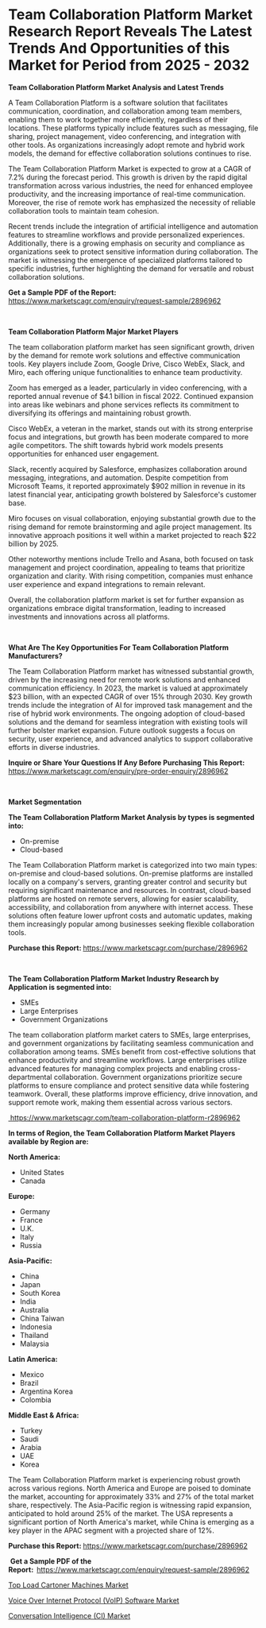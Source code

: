 <p><h1>Team Collaboration Platform Market Research Report Reveals The Latest Trends And Opportunities of this Market for Period from 2025 - 2032</h1></p><p><strong>Team Collaboration Platform Market Analysis and Latest Trends</strong></p>
<p><p>A Team Collaboration Platform is a software solution that facilitates communication, coordination, and collaboration among team members, enabling them to work together more efficiently, regardless of their locations. These platforms typically include features such as messaging, file sharing, project management, video conferencing, and integration with other tools. As organizations increasingly adopt remote and hybrid work models, the demand for effective collaboration solutions continues to rise.</p><p>The Team Collaboration Platform Market is expected to grow at a CAGR of 7.2% during the forecast period. This growth is driven by the rapid digital transformation across various industries, the need for enhanced employee productivity, and the increasing importance of real-time communication. Moreover, the rise of remote work has emphasized the necessity of reliable collaboration tools to maintain team cohesion. </p><p>Recent trends include the integration of artificial intelligence and automation features to streamline workflows and provide personalized experiences. Additionally, there is a growing emphasis on security and compliance as organizations seek to protect sensitive information during collaboration. The market is witnessing the emergence of specialized platforms tailored to specific industries, further highlighting the demand for versatile and robust collaboration solutions.</p></p>
<p><strong>Get a Sample PDF of the Report:&nbsp;</strong> <a href="https://www.marketscagr.com/enquiry/request-sample/2896962?utm_campaign=1902&utm_medium=2&utm_source=Github&utm_content=ia&utm_term=15032025&utm_id=team-collaboration-platform">https://www.marketscagr.com/enquiry/request-sample/2896962</a></p>
<p>&nbsp;</p>
<p><strong>Team Collaboration Platform Major Market Players</strong></p>
<p><p>The team collaboration platform market has seen significant growth, driven by the demand for remote work solutions and effective communication tools. Key players include Zoom, Google Drive, Cisco WebEx, Slack, and Miro, each offering unique functionalities to enhance team productivity.</p><p>Zoom has emerged as a leader, particularly in video conferencing, with a reported annual revenue of $4.1 billion in fiscal 2022. Continued expansion into areas like webinars and phone services reflects its commitment to diversifying its offerings and maintaining robust growth.</p><p>Cisco WebEx, a veteran in the market, stands out with its strong enterprise focus and integrations, but growth has been moderate compared to more agile competitors. The shift towards hybrid work models presents opportunities for enhanced user engagement.</p><p>Slack, recently acquired by Salesforce, emphasizes collaboration around messaging, integrations, and automation. Despite competition from Microsoft Teams, it reported approximately $902 million in revenue in its latest financial year, anticipating growth bolstered by Salesforce's customer base.</p><p>Miro focuses on visual collaboration, enjoying substantial growth due to the rising demand for remote brainstorming and agile project management. Its innovative approach positions it well within a market projected to reach $22 billion by 2025.</p><p>Other noteworthy mentions include Trello and Asana, both focused on task management and project coordination, appealing to teams that prioritize organization and clarity. With rising competition, companies must enhance user experience and expand integrations to remain relevant. </p><p>Overall, the collaboration platform market is set for further expansion as organizations embrace digital transformation, leading to increased investments and innovations across all platforms.</p></p>
<p>&nbsp;</p>
<p><strong>What Are The Key Opportunities For Team Collaboration Platform Manufacturers?</strong></p>
<p><p>The Team Collaboration Platform market has witnessed substantial growth, driven by the increasing need for remote work solutions and enhanced communication efficiency. In 2023, the market is valued at approximately $23 billion, with an expected CAGR of over 15% through 2030. Key growth trends include the integration of AI for improved task management and the rise of hybrid work environments. The ongoing adoption of cloud-based solutions and the demand for seamless integration with existing tools will further bolster market expansion. Future outlook suggests a focus on security, user experience, and advanced analytics to support collaborative efforts in diverse industries.</p></p>
<p><strong>Inquire or Share Your Questions If Any Before Purchasing This Report:</strong> <a href="https://www.marketscagr.com/enquiry/pre-order-enquiry/2896962?utm_campaign=1902&utm_medium=2&utm_source=Github&utm_content=ia&utm_term=15032025&utm_id=team-collaboration-platform">https://www.marketscagr.com/enquiry/pre-order-enquiry/2896962</a></p>
<p>&nbsp;</p>
<p><strong>Market Segmentation</strong></p>
<p><strong>The Team Collaboration Platform Market Analysis by types is segmented into:</strong></p>
<p><ul><li>On-premise</li><li>Cloud-based</li></ul></p>
<p><p>The Team Collaboration Platform market is categorized into two main types: on-premise and cloud-based solutions. On-premise platforms are installed locally on a company's servers, granting greater control and security but requiring significant maintenance and resources. In contrast, cloud-based platforms are hosted on remote servers, allowing for easier scalability, accessibility, and collaboration from anywhere with internet access. These solutions often feature lower upfront costs and automatic updates, making them increasingly popular among businesses seeking flexible collaboration tools.</p></p>
<p><strong>Purchase this Report:&nbsp;</strong><a href="https://www.marketscagr.com/purchase/2896962?utm_campaign=1902&utm_medium=2&utm_source=Github&utm_content=ia&utm_term=15032025&utm_id=team-collaboration-platform">https://www.marketscagr.com/purchase/2896962</a></p>
<p>&nbsp;</p>
<p><strong>The Team Collaboration Platform Market Industry Research by Application is segmented into:</strong></p>
<p><ul><li>SMEs</li><li>Large Enterprises</li><li>Government Organizations</li></ul></p>
<p><p>The team collaboration platform market caters to SMEs, large enterprises, and government organizations by facilitating seamless communication and collaboration among teams. SMEs benefit from cost-effective solutions that enhance productivity and streamline workflows. Large enterprises utilize advanced features for managing complex projects and enabling cross-departmental collaboration. Government organizations prioritize secure platforms to ensure compliance and protect sensitive data while fostering teamwork. Overall, these platforms improve efficiency, drive innovation, and support remote work, making them essential across various sectors.</p></p>
<p><a href="https://www.marketscagr.com/team-collaboration-platform-r2896962?utm_campaign=1902&utm_medium=2&utm_source=Github&utm_content=ia&utm_term=15032025&utm_id=team-collaboration-platform">&nbsp;https://www.marketscagr.com/team-collaboration-platform-r2896962</a></p>
<p><strong>In terms of Region, the Team Collaboration Platform Market Players available by Region are:</strong></p>
<p>
    <p> <strong> North America: </strong>
        <ul>
            <li>United States</li>
            <li>Canada</li>
        </ul>
        </p> 
    <p> <strong> Europe: </strong>
        <ul>
            <li>Germany</li>
            <li>France</li>
            <li>U.K.</li>
            <li>Italy</li>
            <li>Russia</li>
        </ul>
        </p> 
    <p> <strong> Asia-Pacific: </strong>
        <ul>
            <li>China</li>
            <li>Japan</li>
            <li>South Korea</li>
            <li>India</li>
            <li>Australia</li>
            <li>China Taiwan</li>
            <li>Indonesia</li>
            <li>Thailand</li>
            <li>Malaysia</li>
        </ul>
        </p> 
    <p> <strong> Latin America: </strong>
        <ul>
            <li>Mexico</li>
            <li>Brazil</li>
            <li>Argentina Korea</li>
            <li>Colombia</li>
        </ul>
        </p> 
    <p> <strong> Middle East & Africa: </strong>
        <ul>
            <li>Turkey</li>
            <li>Saudi</li>
            <li>Arabia</li>
            <li>UAE</li>
            <li>Korea</li>
        </ul>
    </p>
    </p>
<p><p>The Team Collaboration Platform market is experiencing robust growth across various regions. North America and Europe are poised to dominate the market, accounting for approximately 33% and 27% of the total market share, respectively. The Asia-Pacific region is witnessing rapid expansion, anticipated to hold around 25% of the market. The USA represents a significant portion of North America's market, while China is emerging as a key player in the APAC segment with a projected share of 12%.</p></p>
<p><strong>Purchase this Report: </strong><a href="https://www.marketscagr.com/purchase/2896962?utm_campaign=1902&utm_medium=2&utm_source=Github&utm_content=ia&utm_term=15032025&utm_id=team-collaboration-platform">https://www.marketscagr.com/purchase/2896962</a></p>
<p>&nbsp;<strong>Get a Sample PDF of the Report:&nbsp;&nbsp;</strong><a href="https://www.marketscagr.com/enquiry/request-sample/2896962?utm_campaign=1902&utm_medium=2&utm_source=Github&utm_content=ia&utm_term=15032025&utm_id=team-collaboration-platform">https://www.marketscagr.com/enquiry/request-sample/2896962</a></p>
<p><strong></strong></p>
<p><p><a href="https://github.com/bozzoquishmd/Market-Research-Report-List-1/blob/main/top-load-cartoner-machines-market.md?utm_campaign=1902&utm_medium=2&utm_source=Github&utm_content=ia&utm_term=15032025&utm_id=team-collaboration-platform">Top Load Cartoner Machines Market</a></p><p><a href="https://github.com/rahu1506/Market-Research-Report-List-7/blob/main/voice-over-internet-protocol-voip-software-market.md?utm_campaign=1902&utm_medium=2&utm_source=Github&utm_content=ia&utm_term=15032025&utm_id=team-collaboration-platform">Voice Over Internet Protocol (VoIP) Software Market</a></p><p><a href="https://github.com/FassouRP/Market-Research-Report-List-7/blob/main/conversation-intelligence-ci-market.md?utm_campaign=1902&utm_medium=2&utm_source=Github&utm_content=ia&utm_term=15032025&utm_id=team-collaboration-platform">Conversation Intelligence (CI) Market</a></p></p>